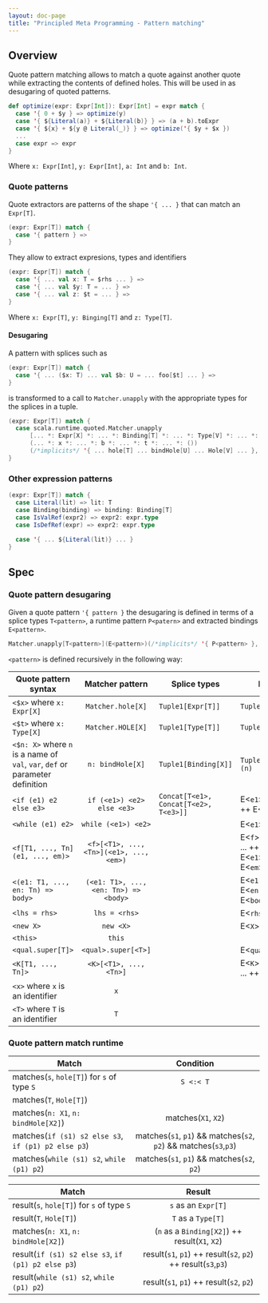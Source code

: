 ```yaml
---
layout: doc-page
title: "Principled Meta Programming - Pattern matching"
---
```


## Overview

Quote pattern matching allows to match a quote against another quote while extracting the contents of defined holes. This will be used in as desugaring of quoted patterns.

```scala
def optimize(expr: Expr[Int]): Expr[Int] = expr match {
  case '{ 0 + $y } => optimize(y)
  case '{ ${Literal(a)} + ${Literal(b)} } => (a + b).toExpr
  case '{ ${x} + ${y @ Literal(_)} } => optimize('{ $y + $x })
  ...
  case expr => expr
}
```

Where `x: Expr[Int]`, `y: Expr[Int]`, `a: Int` and `b: Int`.


### Quote patterns

Quote extractors are patterns of the shape `'{ ... }` that can match an `Expr[T]`.

```scala
(expr: Expr[T]) match {
  case '{ pattern } =>
}
```

They allow to extract expresions, types and identifiers

```scala
(expr: Expr[T]) match {
  case '{ ... val x: T = $rhs ... } =>
  case '{ ... val $y: T = ... } =>
  case '{ ... val z: $t = ... } =>
}
```

Where `x: Expr[T]`, `y: Binging[T]` and `z: Type[T]`. 


#### Desugaring

A pattern with splices such as


```scala
(expr: Expr[T]) match {
  case '{ ... ($x: T) ... val $b: U = ... foo[$t] ... } =>
}
```

is transformed to a call to `Matcher.unapply` with the appropriate types for the splices in a tuple.

```scala
(expr: Expr[T]) match {
  case scala.runtime.quoted.Matcher.unapply
      [... *: Expr[X] *: ... *: Binding[T] *: ... *: Type[V] *: ... *: Unit]
      (... *: x *: ... *: b *: ... *: t *: ... *: ())
      (/*implicits*/ '{ ... hole[T] ... bindHole[U] ... Hole[V] ... }, reflect) =>
}
```


### Other expression patterns

```scala
(expr: Expr[T]) match {
  case Literal(lit) => lit: T
  case Binding(binding) => binding: Binding[T]
  case IsValRef(expr2) => expr2: expr.type
  case IsDefRef(expr) => expr2: expr.type
  
  case '{ ... ${Literal(lit)} ... }
}
```


## Spec

### Quote pattern desugaring

Given a quote pattern `'{ pattern }` the desugaring is defined in terms of a splice types `T<pattern>`, a runtime pattern `P<patern>` and extracted bindings `E<pattern>`.
```scala
Matcher.unapply[T<pattern>](E<pattern>)(/*implicits*/ '{ P<pattern> }, reflect)
```



`<pattern>` is defined recursively in the following way:

| Quote pattern syntax | Matcher pattern | Splice types | Extracted |
| ------------- |:-------------:| ----------- | ----------- |
| `<$x>` where `x: Expr[X]` | `Matcher.hole[X]` | `Tuple1[Expr[T]]` | `Tuple1[Expr[T]](x)` |
| `<$t>` where `x: Type[X]` | `Matcher.HOLE[X]` | `Tuple1[Type[T]]` | `Tuple1[Type[T]](t)` |
| `<$n: X>` where `n` is a name of `val`, `var`, `def` or parameter definition | `n: bindHole[X]` | `Tuple1[Binding[X]]` | `Tuple1[Binding[X]](n)`  |
| `<if (e1) e2 else e3>` | `if (<e1>) <e2> else <e3>` | `Concat[T<e1>, Concat[T<e2>, T<e3>]]` | E<`e1`> ++ E<`e2`> ++ E<`e3`>) |
| `<while (e1) e2>` | `while (<e1>) <e2>` |  | E<`e1`> ++ E<`e2`> |
| `<f[T1, ..., Tn](e1, ..., em)>` | `<f>[<T1>, ..., <Tn>](<e1>, ..., <em>)` |  | E<`f`> ++ E<`T1`> ++ ... ++ E<`Tn`> ++ E<`e1`> ++ ... ++ E<`em`> |
| `<(e1: T1, ..., en: Tn) => body>` | `(<e1: T1>, ..., <en: Tn>) => <body>` |  | E<`e1: T1`> ++ ... ++ E<`en: Tn`> ++ E<`body`> |
| `<lhs = rhs>` | `lhs = <rhs>` |  | E<`rhs`> |
| `<new X>` | `new <X>` |   | E<`X`> |
| `<this>` | `this` |  |  |
| `<qual.super[T]>` | `<qual>.super[<T>]` |  | E<`qual`> ++ E<`T`) |
| `<K[T1, ..., Tn]>` | `<K>[<T1>, ..., <Tn>]` |  | E<`K`> ++ E<`T1`> ++ ... ++ E<`Tn`> |
| `<x>` where `x` is an identifier | `x` |  |  |
| `<T>` where `T` is an identifier | `T` |  |  |


### Quote pattern match runtime

| Match | Condition |
| ------------- |:-------------:|
| matches(`s`, `hole[T]`) for `s` of type `S` | `S <:< T` |
| matches(`T`, `Hole[T]`) | |
| matches(`n: X1`, `n: bindHole[X2]`) | matches(`X1`, `X2`) |
| matches(`if (s1) s2 else s3`, `if (p1) p2 else p3`) | matches(`s1`, `p1`) && matches(`s2`, `p2`) && matches(`s3`,`p3`) |
| matches(`while (s1) s2`, `while (p1) p2`) | matches(`s1`, `p1`) && matches(`s2`, `p2`) |

| Match | Result |
| ------------- |:-------------:|
| result(`s`, `hole[T]`) for `s` of type `S` | `s` as an `Expr[T]` |
| result(`T`, `Hole[T]`) | `T` as a `Type[T]` |
| matches(`n: X1`, `n: bindHole[X2]`) | (`n` as a `Binding[X2]`) ++ result(`X1`, `X2`) |
| result(`if (s1) s2 else s3`, `if (p1) p2 else p3`) | result(`s1`, `p1`) ++ result(`s2`, `p2`) ++ result(`s3`,`p3`) |
| result(`while (s1) s2`, `while (p1) p2`) | result(`s1`, `p1`) ++ result(`s2`, `p2`) |